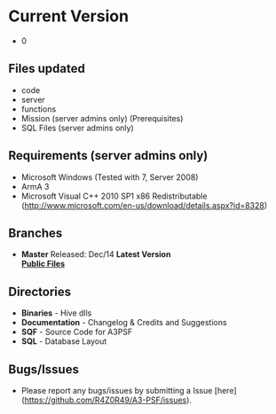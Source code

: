 Current Version
==================================
 - 0
 
Files updated
------------
 - code
 - server
 - functions
 - Mission (server admins only) (Prerequisites)
 - SQL Files (server admins only)

Requirements (server admins only)
------------

 - Microsoft Windows (Tested with 7, Server 2008)
 - ArmA 3
 - Microsoft Visual C++ 2010 SP1 x86 Redistributable (http://www.microsoft.com/en-us/download/details.aspx?id=8328)
 
Branches
--------
- **Master** Released: Dec/14 **Latest Version**<br>
**[Public Files](https://github.com/R4Z0R49/A3-PSF)**<br>



Directories
-----------

 - **Binaries** - Hive dlls
 - **Documentation** - Changelog & Credits and Suggestions
 - **SQF** - Source Code for A3PSF
 - **SQL** - Database Layout

Bugs/Issues
-----------

- Please report any bugs/issues by submitting a Issue [here] (https://github.com/R4Z0R49/A3-PSF/issues).
